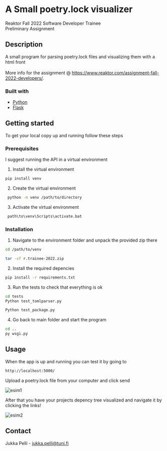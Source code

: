 # A Small poetry.lock visualizer
Reaktor Fall 2022 Software Developer Trainee\
Preliminary Assignment


## Description
A small program for parsing poetry.lock files and visualizing them with a html front\
\
More info for the assignment @ https://www.reaktor.com/assignment-fall-2022-developers/.


### Built with
* [Python](https://www.python.org/)
* [Flask](https://flask.palletsprojects.com/)


## Getting started
To get your local copy up and running follow these steps

### Prerequisites
I suggest running the API in a virtual environment

1. Install the virtual environment
  ```sh
  pip install venv
  ```
 2. Create the virtual environment
  ```sh
   python -m venv /path/to/directory
   ```
 3. Activate the virtual environment
  ```sh
   path\to\venv\Scripts\activate.bat
   ```


### Installation
1. Navigate to the environment folder and unpack the provided zip there
 ```sh
 cd /path/to/venv
 ```
 ```sh
 tar -xf r.trainee-2022.zip
 ```
 2. Install the required depencies
 ```sh
 pip install -r requirements.txt
 ```
 3. Run the tests to check that everything is ok
 ```sh
 cd tests
 Python test_tomlparser.py
 ```
 ```sh
 Python test_package.py
 ```
 4. Go back to main folder and start the program
 ```sh
 cd ..
 py wsgi.py
 ```


## Usage
 When the app is up and running you can test it by going to
 ```sh
 http://localhost:5000/
 ```
 Upload a poetry.lock file from your computer and click send
 
 ![esim1](https://user-images.githubusercontent.com/98524196/170256800-41d8e816-9b81-4044-8ff4-f1514d8dd67a.png)
 
 After that you have your projects depency tree visualized and navigate it by clicking the links!
 
 ![esim2](https://user-images.githubusercontent.com/98524196/170257238-37e50cc3-4268-4680-8c33-f2bdc64aa3b0.png)
 

## Contact
Jukka Pelli - jukka.pelli@tuni.fi
